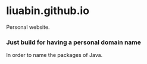 # liuabin.github.io
Personal website.
### Just build for having a personal domain name
In order to name the packages of Java.
